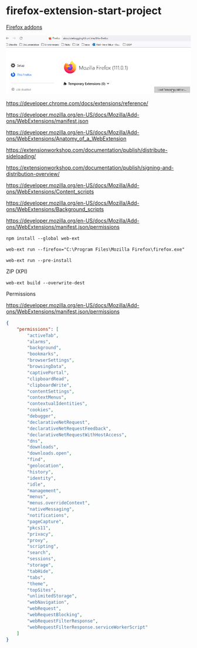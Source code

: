 # firefox-extension-start-project

[Firefox addons](about:debugging)

![img.png](docs%2Fimg.png)

https://developer.chrome.com/docs/extensions/reference/

https://developer.mozilla.org/en-US/docs/Mozilla/Add-ons/WebExtensions/manifest.json

https://developer.mozilla.org/en-US/docs/Mozilla/Add-ons/WebExtensions/Anatomy_of_a_WebExtension

https://extensionworkshop.com/documentation/publish/distribute-sideloading/

https://extensionworkshop.com/documentation/publish/signing-and-distribution-overview/

https://developer.mozilla.org/en-US/docs/Mozilla/Add-ons/WebExtensions/Content_scripts

https://developer.mozilla.org/en-US/docs/Mozilla/Add-ons/WebExtensions/Background_scripts

https://developer.mozilla.org/en-US/docs/Mozilla/Add-ons/WebExtensions/manifest.json/permissions

```shell
npm install --global web-ext
```

```shell
web-ext run --firefox="C:\Program Files\Mozilla Firefox\firefox.exe"
```

```shell
web-ext run --pre-install
```

ZIP (XPI)

```shell
web-ext build --overwrite-dest
```

Permissions

https://developer.mozilla.org/en-US/docs/Mozilla/Add-ons/WebExtensions/manifest.json/permissions

```json
{
    "permissions": [
        "activeTab",
        "alarms",
        "background",
        "bookmarks",
        "browserSettings",
        "browsingData",
        "captivePortal",
        "clipboardRead",
        "clipboardWrite",
        "contentSettings",
        "contextMenus",
        "contextualIdentities",
        "cookies",
        "debugger",
        "declarativeNetRequest",
        "declarativeNetRequestFeedback",
        "declarativeNetRequestWithHostAccess",
        "dns",
        "downloads",
        "downloads.open",
        "find",
        "geolocation",
        "history",
        "identity",
        "idle",
        "management",
        "menus",
        "menus.overrideContext",
        "nativeMessaging",
        "notifications",
        "pageCapture",
        "pkcs11",
        "privacy",
        "proxy",
        "scripting",
        "search",
        "sessions",
        "storage",
        "tabHide",
        "tabs",
        "theme",
        "topSites",
        "unlimitedStorage",
        "webNavigation",
        "webRequest",
        "webRequestBlocking",
        "webRequestFilterResponse",
        "webRequestFilterResponse.serviceWorkerScript"
    ]
}
```
